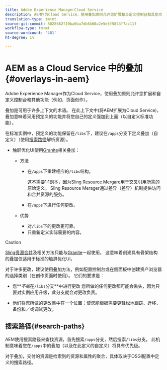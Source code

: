 ```yaml
---
title: Adobe Experience ManagerCloud Service
description: AEM作为Cloud Service，使用叠加原则允许您扩展和自定义控制台和其他功能
translation-type: tm+mt
source-git-commit: 8028682f19ba6ba7db6b60a2e5e5f5843f7ac11f
workflow-type: tm+mt
source-wordcount: '401'
ht-degree: 1%

---
```



# AEM as a Cloud Service 中的叠加 {#overlays-in-aem}

Adobe Experience Manager作为Cloud Service，使用叠加原则允许您扩展和自定义控制台和其他功能（例如，页面创作）。

<!--
Adobe Experience Manager as a Cloud Service uses the principle of overlays to allow you to extend and customize the [consoles](/help/sites-developing/customizing-consoles-touch.md) and other functionality (for example, [page authoring](/help/sites-developing/customizing-page-authoring-touch.md)).
-->

叠加是可用于许多上下文的术语。 在此上下文中(将AEM扩展为Cloud Service)，叠加意味着采用预定义的功能并将您自己的定义强加到上面（以自定义标准功能）。

在标准实例中，预定义的功能保留在`/libs`下，建议在`/apps`分支下定义叠加（自定义）（使用[搜索路径](#search-paths)解析资源）。

* 触屏优化UI使用[Granite](https://helpx.adobe.com/experience-manager/6-5/sites/developing/using/reference-materials/granite-ui/api/index.html)相关叠加：

   * 方法

      * 在`/apps`下重建相应的`/libs`结构。

         这不需要1:1副本，因为[Sling Resource Mergare](/help/implementing/developing/introduction/sling-resource-merger.md)用于交叉引用所需的原始定义。 Sling Resource Merager通过差异（差异）机制提供访问和合并资源的服务。

      * 在`/apps`下进行任何更改。
   * 优势

      * 对`/libs`下的更改更可靠。
      * 只重新定义实际需要的内容。


<!-- Still links to reference material in 6.5 -->

>[!CAUTION]
>
>[Sling资源合并](/help/implementing/developing/introduction/sling-resource-merger.md)及相关方法只能与[Granite](https://helpx.adobe.com/experience-manager/6-5/sites/developing/using/reference-materials/granite-ui/api/index.html)一起使用。 这意味着创建具有骨架结构的叠加仅适用于标准的触屏优化UI。

对于许多更改，建议使用叠加方法，例如配置控制台或在侧面板中创建资产浏览器的选择类别（在创作页面时使用）。 它们的要求是：

<!--
Overlays are the recommended method for many changes, such as [configuring your consoles](/help/sites-developing/customizing-consoles-touch.md#create-a-custom-console) or [creating your selection category to the asset browser in the side panel](/help/sites-developing/customizing-page-authoring-touch.md#add-new-selection-category-to-asset-browser) (used when authoring pages). They are required as:
-->

* 您&#x200B;***不能*&#x200B;在`/libs`分支&#x200B;**中进行更改
您所做的任何更改都可能会丢失，因为只要对实例应用升级，此分支就会对更改负责。

* 他们将您所做的更改集中在一个位置；使您能根据需要更轻松地跟踪、迁移、备份和／或调试更改。

## 搜索路径{#search-paths}

AEM使用搜索路径来查找资源，首先搜索`/apps`分支，然后搜索`/libs`分支。 此机制意味着您在`/apps`中的叠加（以及在此定义的自定义）将具有优先级。

对于叠加，交付的资源是检索到的资源和属性的聚合，具体取决于OSGi配置中定义的搜索路径。

<!--
## Example of Usage {#example-of-usage}

Some examples are covered when:

* [Customizing the Consoles](/help/sites-developing/customizing-consoles-touch.md)
* [Customizing Page Authoring](/help/sites-developing/customizing-page-authoring-touch.md)
-->